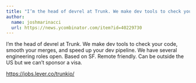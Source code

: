 ```yaml
---
title: "I’m the head of devrel at Trunk. We make dev tools to check your code, smooth your merges, and speed up your dev pipeline. We have several engineering roles open. Based on SF. Remote friendly. Can be outside the US but we can’t sponsor a visa."
author:
  name: joshmarinacci
  url: https://news.ycombinator.com/item?id=40229730
---
```

I’m the head of devrel at Trunk. We make dev tools to check your code, smooth your merges, and speed up your dev pipeline. We have several engineering roles open. Based on SF. Remote friendly. Can be outside the US but we can’t sponsor a visa.

<a href="https:&#x2F;&#x2F;jobs.lever.co&#x2F;trunkio&#x2F;" rel="nofollow">https:&#x2F;&#x2F;jobs.lever.co&#x2F;trunkio&#x2F;</a>
